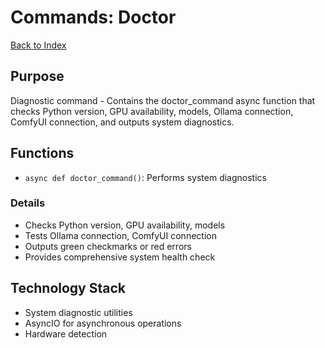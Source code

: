 # Commands: Doctor

[Back to Index](./index.md)

## Purpose
Diagnostic command - Contains the doctor_command async function that checks Python version, GPU availability, models, Ollama connection, ComfyUI connection, and outputs system diagnostics.

## Functions
- `async def doctor_command()`: Performs system diagnostics

### Details
- Checks Python version, GPU availability, models
- Tests Ollama connection, ComfyUI connection
- Outputs green checkmarks or red errors
- Provides comprehensive system health check

## Technology Stack

- System diagnostic utilities
- AsyncIO for asynchronous operations
- Hardware detection